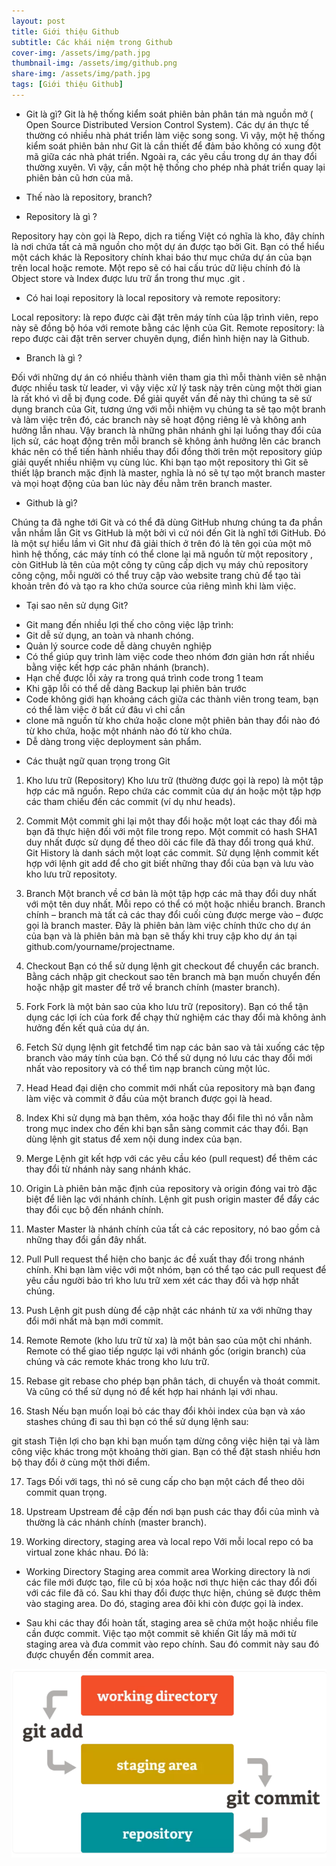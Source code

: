 ```yaml
---
layout: post
title: Giới thiệu Github
subtitle: Các khái niệm trong Github
cover-img: /assets/img/path.jpg
thumbnail-img: /assets/img/github.png
share-img: /assets/img/path.jpg
tags: [Giới thiệu Github]
---
```


* Git là gì? Git là hệ thống kiểm soát phiên bản phân tán mà nguồn mở ( Open Source Distributed Version Control System). Các dự án thực tế thường có nhiều nhà phát triển làm việc song song. Vì vậy, một hệ thống kiểm soát phiên bản như Git là cần thiết để đảm bảo không có xung đột mã giữa các nhà phát triển. Ngoài ra, các yêu cầu trong dự án thay đổi thường xuyên. Vì vậy, cần một hệ thống cho phép nhà phát triển quay lại phiên bản cũ hơn của mã.

* Thế nào là repository, branch?

* Repository là gì ?

Repository hay còn gọi là Repo, dịch ra tiếng Việt có nghĩa là kho, đây chính là nơi chứa tất cả mã nguồn cho một dự án được tạo bởi Git. Bạn có thể hiểu một cách khác là Repository chính khai báo thư mục chứa dự án của bạn trên local hoặc remote. Một repo sẽ có hai cấu trúc dữ liệu chính đó là Object store và Index được lưu trữ ẩn trong thư mục .git .

* Có hai loại repository là local repository và remote repository:

Local repository: là repo được cài đặt trên máy tính của lập trình viên, repo này sẽ đồng bộ hóa với remote bằng các lệnh của Git.
Remote repository: là repo được cài đặt trên server chuyên dụng, điển hình hiện nay là Github.

* Branch là gì ?

Đối với những dự án có nhiều thành viên tham gia thì mỗi thành viên sẽ nhận được nhiều task từ leader, vì vậy việc xử lý task này trên cùng một thời gian là rất khó vì dễ bị đụng code. Để giải quyết vấn đề này thì chúng ta sẽ sử dụng branch của Git, tương ứng với mỗi nhiệm vụ chúng ta sẽ tạo một branh và làm việc trên đó, các branch này sẽ hoạt động riêng lẻ và không anh hưởng lẫn nhau.
Vậy branch là những phân nhánh ghi lại luồng thay đổi của lịch sử, các hoạt động trên mỗi branch sẽ không ảnh hưởng lên các branch khác nên có thể tiến hành nhiều thay đổi đồng thời trên một repository giúp giải quyết nhiều nhiệm vụ cùng lúc.
Khi bạn tạo một repository thì Git sẽ thiết lập branch mặc định là master, nghĩa là nó sẽ tự tạo một branch master và mọi hoạt động của ban lúc này đều nằm trên branch master.

* Github là gì?

Chúng ta đã nghe tới Git và có thể đã dùng GitHub nhưng chúng ta đa phần vẫn nhầm lẫn Git vs GitHub là một bởi vì cứ nói đến Git là nghĩ tới GitHub. Đó là một sự hiểu lầm vì Git như đã giải thích ở trên đó là tên gọi của một mô hình hệ thống, các máy tính có thể clone lại mã nguồn từ một repository , còn GitHub là tên của một công ty cũng cấp dịch vụ máy chủ repository công cộng, mỗi người có thể truy cập vào website trang chủ để tạo tài khoản trên đó và tạo ra kho chứa source của riêng mình khi làm việc.

* Tại sao nên sử dụng Git?

+ Git mang đến nhiều lợi thế cho công việc lập trình:
+ Git dễ sử dụng, an toàn và nhanh chóng.
+ Quản lý source code dễ dàng chuyên nghiệp
+ Có thể giúp quy trình làm việc code theo nhóm đơn giản hơn rất nhiều bằng việc kết hợp các phân nhánh (branch).
+ Hạn chế được lỗi xảy ra trong quá trình code trong 1 team
+ Khi gặp lỗi có thể dễ dàng Backup lại phiên bản trước
+ Code không giới hạn khoảng cách giữa các thành viên trong team, bạn có thể làm việc ở bất cứ đâu vì chỉ cần 
+ clone mã nguồn từ kho chứa hoặc clone một phiên bản thay đổi nào đó từ kho chứa, hoặc một nhánh nào đó từ kho chứa.
+ Dễ dàng trong việc deployment sản phẩm.

* Các thuật ngữ quan trọng trong Git

1. Kho lưu trữ (Repository)
Kho lưu trữ (thường được gọi là repo) là một tập hợp các mã nguồn. Repo chứa các commit của dự án hoặc một tập hợp các tham chiếu đến các commit (ví dụ như heads).

2. Commit
Một commit ghi lại một thay đổi hoặc một loạt các thay đổi mà bạn đã thực hiện đối với một file trong repo. Một commit có hash SHA1 duy nhất được sử dụng để theo dõi các file đã thay đổi trong quá khứ. Git History là danh sách một loạt các commit. Sử dụng lệnh commit kết hợp với lệnh git add để cho git biết những thay đổi của bạn và lưu vào kho lưu trữ repositoty.

3. Branch
Một branch về cơ bản là một tập hợp các mã thay đổi duy nhất với một tên duy nhất. Mỗi repo có thể có một hoặc nhiều branch. Branch chính – branch mà tất cả các thay đổi cuối cùng được merge vào – được gọi là branch master. Đây là phiên bản làm việc chính thức cho dự án của bạn và là phiên bản mà bạn sẽ thấy khi truy cập kho dự án tại github.com/yourname/projectname.

4. Checkout
Bạn có thể sử dụng lệnh git checkout để chuyển các branch. Bằng cách nhập git checkout sao tên branch mà bạn muốn chuyển đến hoặc nhập git master để trở về branch chính (master branch).

5. Fork
Fork là một bản sao của kho lưu trữ (repository). Bạn có thể tận dụng các lợi ích của fork để chạy thử nghiệm các thay đổi mà không ảnh hưởng đến kết quả của dự án.

6. Fetch
Sử dụng lệnh git fetchđể tìm nạp các bản sao và tải xuống các tệp branch vào máy tính của bạn. Có thể sử dụng nó lưu các thay đổi mới nhất vào repository và có thể tìm nạp branch cùng một lúc.

7. Head
Head đại diện cho commit mới nhất của repository mà bạn đang làm việc và commit ở đầu của một branch được gọi là head.

8. Index
Khi sử dụng mà bạn thêm, xóa hoặc thay đổi file thì nó vẫn nằm trong mục index cho đến khi bạn sẵn sàng commit các thay đổi. Bạn dùng lệnh git status để xem nội dung index của bạn.

9. Merge
Lệnh git kết hợp với các yêu cầu kéo (pull request) để thêm các thay đổi từ nhánh này sang nhánh khác.

10. Origin
Là phiên bản mặc định của repository và origin đóng vai trò đặc biệt để liên lạc với nhánh chính. Lệnh git push origin master để đẩy các thay đổi cục bộ đến nhánh chính.

11. Master
Master là nhánh chính của tất cả các repository, nó bao gồm cả những thay đổi gần đây nhất.

12. Pull
Pull request thể hiện cho banjc ác đề xuất thay đổi trong nhánh chính. Khi bạn làm việc với một nhóm, bạn có thể tạo các pull request để yêu cầu người bảo trì kho lưu trữ xem xét các thay đổi và hợp nhất chúng.

13. Push
Lệnh git push dùng để cập nhật các nhánh từ xa với những thay đổi mới nhất mà bạn mới commit. 

14. Remote
Remote (kho lưu trữ từ xa) là một bản sao của một chi nhánh. Remote có thể giao tiếp ngược lại với nhánh gốc (origin branch) của chúng và các remote khác trong kho lưu trữ.

15. Rebase
git rebase cho phép bạn phân tách, di chuyển và thoát commit. Và cũng có thể sử dụng nó để kết hợp hai nhánh lại với nhau.

16. Stash
Nếu bạn muốn loại bỏ các thay đổi khỏi index của bạn và xáo stashes chúng đi sau thì bạn có thể sử dụng lệnh sau:

git stash
Tiện lợi cho bạn khi bạn muốn tạm dừng công việc hiện tại và làm công việc khác trong một khoảng thời gian. Bạn có thể đặt stash nhiều hơn bộ thay đổi ở cùng một thời điểm.

17. Tags
Đối với tags, thì nó sẽ cung cấp cho bạn một cách để theo dõi commit quan trọng.

18. Upstream
Upstream đề cập đến nơi bạn push các thay đổi của mình và thường là các nhánh chính (master branch).

19. Working directory, staging area và local repo
Với mỗi local repo có ba virtual zone khác nhau. Đó là:

- Working Directory
Staging area
commit area
Working directory là nơi các file mới được tạo, file cũ bị xóa hoặc nơi thực hiện các thay đổi đối với các file đã có. Sau khi thay đổi được thực hiện, chúng sẽ được thêm vào staging area. Do đó, staging area đôi khi còn được gọi là index.

- Sau khi các thay đổi hoàn tất, staging area sẽ chứa một hoặc nhiều file cần được commit. Việc tạo một commit sẽ khiến Git lấy mã mới từ staging area và đưa commit vào repo chính. Sau đó commit này sau đó được chuyển đến commit area.

![#######](/assets/img/addcommit.png)